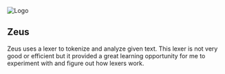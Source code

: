 ![Logo](assets/logo.webp)
## Zeus
Zeus uses a lexer to tokenize and analyze given text. This lexer is not very good or efficient but it provided a great learning opportunity for me to experiment with and figure out how lexers work.
